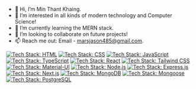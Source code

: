 - 👋 Hi, I’m Min Thant Khaing.
- 👀 I’m interested in all kinds of modern technology and Computer Science!
- 🌱 I’m currently learning the MERN stack.
- 💞️ I’m looking to collaborate on future projects!
- 📫 Reach me out: Email - marsjason485@gmail.com.
<!---
JasontheOmnivorous/JasontheOmnivorous is a ✨ special ✨ repository because its `README.md` (this file) appears on your GitHub profile.
You can click the Preview link to take a look at your changes.
--->
[![Tech Stack: HTML](https://img.shields.io/badge/HTML-HTML5-E34F26?style=flat&logo=html5)](https://developer.mozilla.org/en-US/docs/Web/HTML)
[![Tech Stack: CSS](https://img.shields.io/badge/CSS3-CSS-1572B6?style=flat&logo=css3)](https://developer.mozilla.org/en-US/docs/Web/CSS)
[![Tech Stack: JavaScript](https://img.shields.io/badge/JavaScript-ES6-F7DF1E?style=flat&logo=javascript)](https://developer.mozilla.org/en-US/docs/Web/JavaScript)
[![Tech Stack: TypeScript](https://img.shields.io/badge/TypeScript-4A90E2?style=flat&logo=typescript)](https://www.typescriptlang.org/)
[![Tech Stack: React](https://img.shields.io/badge/React-61DAFB?style=flat&logo=react)](https://reactjs.org/)
[![Tech Stack: Tailwind CSS](https://img.shields.io/badge/Tailwind_CSS-38B2AC?style=flat&logo=tailwind-css)](https://tailwindcss.com/)
[![Tech Stack: Material-UI](https://img.shields.io/badge/Material_UI-0081CB?style=flat&logo=material-ui)](https://material-ui.com/)
[![Tech Stack: Node.js](https://img.shields.io/badge/Node.js-339933?style=flat&logo=node.js)](https://nodejs.org/)
[![Tech Stack: Express.js](https://img.shields.io/badge/Express.js-000000?style=flat&logo=express)](https://expressjs.com/)
[![Tech Stack: Next.js](https://img.shields.io/badge/Next.js-000000?style=flat&logo=next.js)](https://nextjs.org/)
[![Tech Stack: MongoDB](https://img.shields.io/badge/MongoDB-47A248?style=flat&logo=mongodb)](https://www.mongodb.com/)
[![Tech Stack: Mongoose](https://img.shields.io/badge/Mongoose-47A248?style=flat&logo=mongoose)](https://mongoosejs.com/)
[![Tech Stack: PostgreSQL](https://img.shields.io/badge/PostgreSQL-336791?style=flat&logo=postgresql)](https://www.postgresql.org/)
